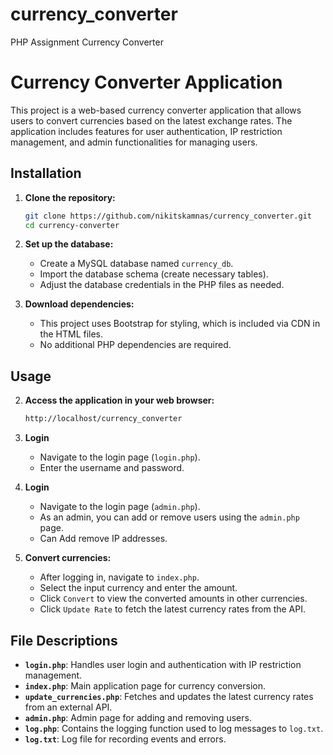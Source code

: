 # currency_converter
PHP Assignment Currency Converter 
# Currency Converter Application

This project is a web-based currency converter application that allows users to convert currencies based on the latest exchange rates. The application includes features for user authentication, IP restriction management, and admin functionalities for managing users.

## Installation

1. **Clone the repository:**
    ```sh
    git clone https://github.com/nikitskamnas/currency_converter.git
    cd currency-converter
    ```

2. **Set up the database:**
    - Create a MySQL database named `currency_db`.
    - Import the database schema (create necessary tables).
    - Adjust the database credentials in the PHP files as needed.

3. **Download dependencies:**
    - This project uses Bootstrap for styling, which is included via CDN in the HTML files.
    - No additional PHP dependencies are required.

## Usage

2. **Access the application in your web browser:**
    ```sh
    http://localhost/currency_converter
    ```

3. **Login**
    - Navigate to the login page (`login.php`).
    - Enter the username and password.

3. **Login**
    - Navigate to the login page (`admin.php`).
    - As an admin, you can add or remove users using the `admin.php` page.
    - Can Add remove IP addresses.

4. **Convert currencies:**
    - After logging in, navigate to `index.php`.
    - Select the input currency and enter the amount.
    - Click `Convert` to view the converted amounts in other currencies.
    - Click `Update Rate` to fetch the latest currency rates from the API.

## File Descriptions

- **`login.php`**: Handles user login and authentication with IP restriction management.
- **`index.php`**: Main application page for currency conversion.
- **`update_currencies.php`**: Fetches and updates the latest currency rates from an external API.
- **`admin.php`**: Admin page for adding and removing users.
- **`log.php`**: Contains the logging function used to log messages to `log.txt`.
- **`log.txt`**: Log file for recording events and errors.


